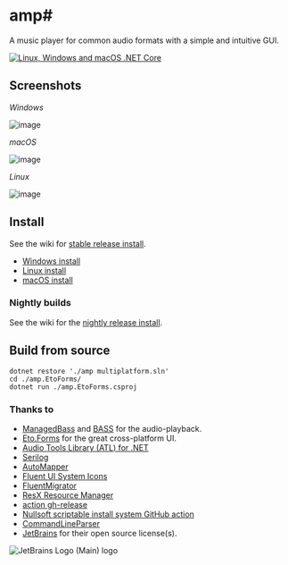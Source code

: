 # amp#
A music player for common audio formats with a simple and intuitive GUI.

[![Linux, Windows and macOS .NET Core](https://github.com/VPKSoft/amp-multi/actions/workflows/linux_windows_and_macos_dotnet.yml/badge.svg)](https://github.com/VPKSoft/amp-multi/actions/workflows/linux_windows_and_macos_dotnet.yml)

## Screenshots

*Windows*

![image](https://user-images.githubusercontent.com/40712699/209475030-7976bb36-800e-449a-aeca-252e72fca65c.png)

*macOS*

![image](https://user-images.githubusercontent.com/40712699/209474970-11f87fa7-21e9-45bb-b5c0-9de058de7585.png)

*Linux*

![image](https://user-images.githubusercontent.com/40712699/209474712-1aedacc5-6640-456d-a406-0d0a1e8a06fa.png)

## Install
See the wiki for [stable release install](../../wiki).
* [Windows install](../../wiki/Windows-Install)
* [Linux install](../../wiki/Linux-install)
* [macOS install](../../wiki/MacOS-Install)

### Nightly builds
See the wiki for the [nightly release install](../../wiki/Nightly-builds).

## Build from source
```
dotnet restore './amp multiplatform.sln'
cd ./amp.EtoForms/
dotnet run ./amp.EtoForms.csproj
```

### Thanks to
* [ManagedBass](https://github.com/ManagedBass/ManagedBass) and [BASS](http://www.un4seen.com) for the audio-playback.
* [Eto.Forms](https://github.com/picoe/Eto) for the great cross-platform UI.
* [Audio Tools Library (ATL) for .NET](https://github.com/Zeugma440/atldotnet)
* [Serilog](https://serilog.net)
* [AutoMapper](https://automapper.org)
* [Fluent UI System Icons](https://github.com/microsoft/fluentui-system-icons)
* [FluentMigrator](https://github.com/fluentmigrator/fluentmigrator)
* [ResX Resource Manager](https://github.com/dotnet/ResXResourceManager)
* [action gh-release](https://github.com/softprops/action-gh-release)
* [Nullsoft scriptable install system GitHub action](https://github.com/joncloud/makensis-action)
* [CommandLineParser](https://github.com/commandlineparser/commandline)
* [JetBrains](https://www.jetbrains.com/?from=amp#) for their open source license(s).

![JetBrains Logo (Main) logo](https://resources.jetbrains.com/storage/products/company/brand/logos/jb_beam.svg)
